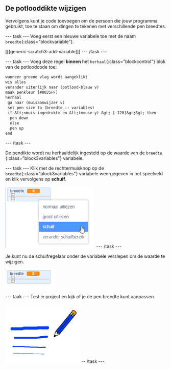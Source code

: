 ## De potlooddikte wijzigen

Vervolgens kunt je code toevoegen om de persoon die jouw programma gebruikt, toe te staan om dingen te tekenen met verschillende pen breedtes.

\--- task \--- Voeg eerst een nieuwe variabele toe met de naam `breedte`{:class="blockvariable"}.

[[[generic-scratch3-add-variable]]] \--- /task \---

\--- task \--- Voeg deze regel **binnen** het `herhaal`{:class="blockcontrol"} blok van de potloodcode toe:

```blocks3
wanneer groene vlag wordt aangeklikt
wis alles
verander uiterlijk naar (potlood-blauw v)
maak penkleur [#0035FF]
herhaal
 ga naar (muisaanwijzer v)
 set pen size to (breedte :: variables)
 if &lt;<muis ingedrukt> en &lt;(mouse y) &gt; [-120]&gt;&gt; then 
  pen down
  else
  pen up
end
```

\--- /task \---

De pendikte wordt nu herhaaldelijk ingesteld op de waarde van de `breedte` {:class="block3variables"} variabele.

\--- task \--- Klik met de rechtermuisknop op de `breedte`{:class="block3variables"} variabele weergegeven in het speelveld en klik vervolgens op **schuif**.

![screenshot](images/paint-slider.png) \--- /task \---

Je kunt nu de schuifregelaar onder de variabele verslepen om de waarde te wijzigen.

![screenshot](images/paint-slider-change.png)

\--- taak \--- Test je project en kijk of je de pen breedte kunt aanpassen.

![screenshot](images/paint-width-test.png) -- /task \---